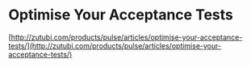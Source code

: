 <!--
id: 436468858
link: http://tumblr.atmos.org/post/436468858/optimise-your-acceptance-tests
slug: optimise-your-acceptance-tests
date: Tue Mar 09 2010 00:04:01 GMT-0800 (PST)
publish: 2010-03-09
tags: 
title: Optimise Your Acceptance Tests
-->


Optimise Your Acceptance Tests
==============================

[http://zutubi.com/products/pulse/articles/optimise-your-acceptance-tests/](http://zutubi.com/products/pulse/articles/optimise-your-acceptance-tests/)

